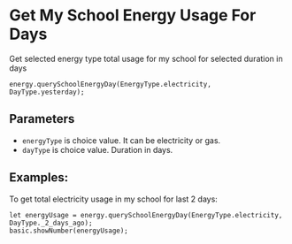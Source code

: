 # Get My School Energy Usage For Days

Get selected energy type total usage for my school for selected duration in days

```sig
energy.querySchoolEnergyDay(EnergyType.electricity, DayType.yesterday);
```

## Parameters

* `energyType` is choice value. It can be electricity or gas.
* `dayType` is choice value. Duration in days.

## Examples:

To get total electricity usage in my school for last 2 days:

```blocks
let energyUsage = energy.querySchoolEnergyDay(EnergyType.electricity, DayType._2_days_ago);
basic.showNumber(energyUsage);
```
